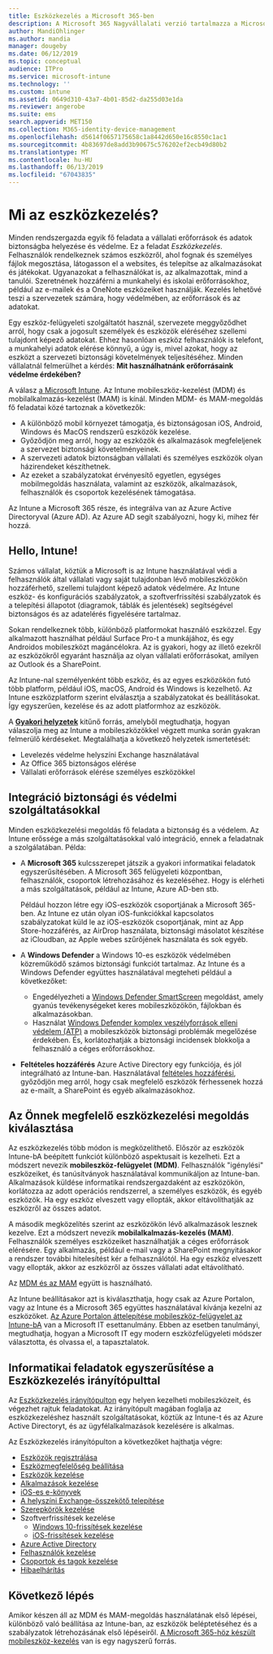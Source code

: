 ```yaml
---
title: Eszközkezelés a Microsoft 365-ben
description: A Microsoft 365 Nagyvállalati verzió tartalmazza a Microsoft Intune-t. Tekintse meg, hogyan nyújt az Intune a mobileszköz-kezelés és a mobilalkalmazás-kezelés a szervezet számára. Olvassa el a gyakori forgatókönyvek és a Microsoft 365 környezetbe telepítése az Intune-nal.
author: MandiOhlinger
ms.author: mandia
manager: dougeby
ms.date: 06/12/2019
ms.topic: conceptual
audience: ITPro
ms.service: microsoft-intune
ms.technology: ''
ms.custom: intune
ms.assetid: 0649d310-43a7-4b01-85d2-da255d03e1da
ms.reviewer: angerobe
ms.suite: ems
search.appverid: MET150
ms.collection: M365-identity-device-management
ms.openlocfilehash: d5614f0657175658c1a8442d650e16c8550c1ac1
ms.sourcegitcommit: 4b83697de8add3b90675c576202ef2ecb49d80b2
ms.translationtype: MT
ms.contentlocale: hu-HU
ms.lasthandoff: 06/13/2019
ms.locfileid: "67043835"
---
```

# <a name="what-is-device-management"></a>Mi az eszközkezelés? 

Minden rendszergazda egyik fő feladata a vállalati erőforrások és adatok biztonságba helyezése és védelme. Ez a feladat *Eszközkezelés*. Felhasználók rendelkeznek számos eszközről, ahol fognak és személyes fájlok megosztása, látogasson el a websites, és telepítse az alkalmazásokat és játékokat. Ugyanazokat a felhasználókat is, az alkalmazottak, mind a tanulói. Szeretnének hozzáférni a munkahelyi és iskolai erőforrásokhoz, például az e-mailek és a OneNote eszközeiket használják. Kezelés lehetővé teszi a szervezetek számára, hogy védelmében, az erőforrások és az adatokat. 

Egy eszköz-felügyeleti szolgáltatót használ, szervezete meggyőződhet arról, hogy csak a jogosult személyek és eszközök eléréséhez szellemi tulajdont képező adatokat. Ehhez hasonlóan eszköz felhasználók is telefont, a munkahelyi adatok elérése könnyű, a úgy is, mivel azokat, hogy az eszközt a szervezeti biztonsági követelmények teljesítéséhez. Minden vállalatnál felmerülhet a kérdés: **Mit használhatnánk erőforrásaink védelme érdekében?**

A válasz [a Microsoft Intune](https://docs.microsoft.com/intune/introduction-intune). Az Intune mobileszköz-kezelést (MDM) és mobilalkalmazás-kezelést (MAM) is kínál. Minden MDM- és MAM-megoldás fő feladatai közé tartoznak a következők:

- A különböző mobil környezet támogatja, és biztonságosan iOS, Android, Windows és MacOS rendszerű eszközök kezelése.
- Győződjön meg arról, hogy az eszközök és alkalmazások megfeleljenek a szervezet biztonsági követelményeinek.
- A szervezeti adatok biztonságban vállalati és személyes eszközök olyan házirendeket készíthetnek.
- Az ezeket a szabályzatokat érvényesítő egyetlen, egységes mobilmegoldás használata, valamint az eszközök, alkalmazások, felhasználók és csoportok kezelésének támogatása.

Az Intune a Microsoft 365 része, és integrálva van az Azure Active Directoryval (Azure AD). Az Azure AD segít szabályozni, hogy ki, mihez fér hozzá.

## <a name="hello-intune"></a>Hello, Intune!
Számos vállalat, köztük a Microsoft is az Intune használatával védi a felhasználók által vállalati vagy saját tulajdonban lévő mobileszközökön hozzáférhető, szellemi tulajdont képező adatok védelmére. Az Intune eszköz- és konfigurációs szabályzatok, a szoftverfrissítési szabályzatok és a telepítési állapotot (diagramok, táblák és jelentések) segítségével biztonságos és az adatelérés figyelésére tartalmaz.

Sokan rendelkeznek több, különböző platformokat használó eszközzel. Egy alkalmazott használhat például Surface Pro-t a munkájához, és egy Androidos mobileszközt magáncélokra. Az is gyakori, hogy az illető ezekről az eszközökről egyaránt használja az olyan vállalati erőforrásokat, amilyen az Outlook és a SharePoint.

Az Intune-nal személyenként több eszköz, és az egyes eszközökön futó több platform, például iOS, macOS, Android és Windows is kezelhető. Az Intune eszközplatform szerint elválasztja a szabályzatokat és beállításokat. Így egyszerűen, kezelése és az adott platformhoz az eszközök.

A **[Gyakori helyzetek](https://docs.microsoft.com/intune/common-scenarios)** kitűnő forrás, amelyből megtudhatja, hogyan válaszolja meg az Intune a mobileszközökkel végzett munka során gyakran felmerülő kérdéseket. Megtalálhatja a következő helyzetek ismertetését:  
- Levelezés védelme helyszíni Exchange használatával
- Az Office 365 biztonságos elérése
- Vállalati erőforrások elérése személyes eszközökkel

## <a name="integration-with-secure-and-protect-services"></a>Integráció biztonsági és védelmi szolgáltatásokkal
Minden eszközkezelési megoldás fő feladata a biztonság és a védelem. Az Intune erőssége a más szolgáltatásokkal való integráció, ennek a feladatnak a szolgálatában. Példa:

- A **Microsoft 365** kulcsszerepet játszik a gyakori informatikai feladatok egyszerűsítésében. A Microsoft 365 felügyeleti központban, felhasználók, csoportok létrehozásához és kezeléséhez. Hogy is elérheti a más szolgáltatások, például az Intune, Azure AD-ben stb. 

  Például hozzon létre egy iOS-eszközök csoportjának a Microsoft 365-ben. Az Intune ez után olyan iOS-funkciókkal kapcsolatos szabályzatokat küld le az iOS-eszközök csoportjának, mint az App Store-hozzáférés, az AirDrop használata, biztonsági másolatot készítése az iCloudban, az Apple webes szűrőjének használata és sok egyéb.

- A **Windows Defender** a Windows 10-es eszközök védelmében közreműködő számos biztonsági funkciót tartalmaz. Az Intune és a Windows Defender együttes használatával megteheti például a következőket: 

    - Engedélyezheti a [Windows Defender SmartScreen](https://docs.microsoft.com/intune/endpoint-protection-windows-10) megoldást, amely gyanús tevékenységeket keres mobileszközökön, fájlokban és alkalmazásokban. 
    - Használat [Windows Defender komplex veszélyforrások elleni védelem (ATP)](https://docs.microsoft.com/intune/advanced-threat-protection) a mobileszközök biztonsági problémák megelőzése érdekében. És, korlátozhatják a biztonsági incidensek blokkolja a felhasználó a céges erőforrásokhoz.

- **Feltételes hozzáférés** Azure Active Directory egy funkciója, és jól integrálható az Intune-ban. Használatával [feltételes hozzáférési](https://docs.microsoft.com/intune/conditional-access), győződjön meg arról, hogy csak megfelelő eszközök férhessenek hozzá az e-mailt, a SharePoint és egyéb alkalmazásokhoz. 

## <a name="choose-the-device-management-solution-thats-right-for-you"></a>Az Önnek megfelelő eszközkezelési megoldás kiválasztása

Az eszközkezelés több módon is megközelíthető. Először az eszközök Intune-bA beépített funkciót különböző aspektusait is kezelheti. Ezt a módszert nevezik **mobileszköz-felügyelet (MDM)**. Felhasználók "igénylési" eszközeiket, és tanúsítványok használatával kommunikáljon az Intune-ban. Alkalmazások küldése informatikai rendszergazdaként az eszközökön, korlátozza az adott operációs rendszerrel, a személyes eszközök, és egyéb eszközök. Ha egy eszköz elveszett vagy ellopták, akkor eltávolíthatják az eszközről az összes adatot. 

A második megközelítés szerint az eszközökön lévő alkalmazások lesznek kezelve. Ezt a módszert nevezik **mobilalkalmazás-kezelés (MAM)**. Felhasználók személyes eszközeiket használhatják a céges erőforrások elérésére. Egy alkalmazás, például e-mail vagy a SharePoint megnyitásakor a rendszer további hitelesítést kér a felhasználótól. Ha egy eszköz elveszett vagy ellopták, akkor az eszközről az összes vállalati adat eltávolítható. 

Az [MDM és az MAM](https://docs.microsoft.com/intune/byod-technology-decisions) együtt is használható.

Az Intune beállításakor azt is kiválaszthatja, hogy csak az Azure Portalon, vagy az Intune és a Microsoft 365 együttes használatával kívánja kezelni az eszközöket. [Az Azure Portalon áttelepítése mobileszköz-felügyelet az Intune-bA](https://www.microsoft.com/itshowcase/Article/Content/1042/Migrating-mobile-device-management-to-Intune-in-the-Azure-portal) van a Microsoft IT esettanulmány. Ebben az esetben tanulmányi, megtudhatja, hogyan a Microsoft IT egy modern eszközfelügyeleti módszer választotta, és olvassa el, a tapasztalatok.

## <a name="simplify-it-tasks-using-the-device-management-dashboard"></a>Informatikai feladatok egyszerűsítése a Eszközkezelés irányítópulttal

Az [Eszközkezelés irányítópulton](https://devicemanagement.portal.azure.com/) egy helyen kezelheti mobileszközeit, és végezhet rajtuk feladatokat. Az irányítópult magában foglalja az eszközkezeléshez használt szolgáltatásokat, köztük az Intune-t és az Azure Active Directoryt, és az ügyfélalkalmazások kezelésére is alkalmas. 

Az Eszközkezelés irányítópulton a következőket hajthatja végre:

- [Eszközök regisztrálása](https://docs.microsoft.com/intune/device-enrollment)
- [Eszközmegfelelőség beállítása](https://docs.microsoft.com/intune/device-compliance-get-started)
- [Eszközök kezelése](https://docs.microsoft.com/intune/device-management)
- [Alkalmazások kezelése](https://docs.microsoft.com/intune/app-management)  
- [iOS-es e-könyvek](https://docs.microsoft.com/intune/vpp-ebooks-ios)  
- [A helyszíni Exchange-összekötő telepítése](https://docs.microsoft.com/intune/exchange-connector-install)  
- [Szerepkörök kezelése](https://docs.microsoft.com/intune/role-based-access-control)  
- Szoftverfrissítések kezelése
  - [Windows 10-frissítések kezelése](https://docs.microsoft.com/intune/windows-update-for-business-configure)  
  - [iOS-frissítések kezelése](https://docs.microsoft.com/intune/software-updates-ios)  
- [Azure Active Directory](https://docs.microsoft.com/azure/active-directory)  
- [Felhasználók kezelése](https://docs.microsoft.com/azure/active-directory/fundamentals/add-users-azure-active-directory)
- [Csoportok és tagok kezelése](https://docs.microsoft.com/azure/active-directory/fundamentals/active-directory-manage-groups)
- [Hibaelhárítás](https://docs.microsoft.com/intune/help-desk-operators)

## <a name="next-step"></a>Következő lépés
Amikor készen áll az MDM és MAM-megoldás használatának első lépései, különböző való beállítása az Intune-ban, az eszközök beléptetéséhez és a szabályzatok létrehozásának első lépéseiről. [A Microsoft 365-höz készült mobileszköz-kezelés](https://docs.microsoft.com/microsoft-365/enterprise/mobility-infrastructure) van is egy nagyszerű forrás.
